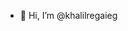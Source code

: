 - 👋 Hi, I’m @khalilregaieg
<!---- 👀 I’m interested in software engineering --->
<!---- 🌱 I’m currently learning ... --->
<!---- 💞️ I’m looking to collaborate on ... --->
<!---- 📫 How to reach me ... ---->

<!---
khalilregaieg/khalilregaieg is a ✨ special ✨ repository because its `README.md` (this file) appears on your GitHub profile.
You can click the Preview link to take a look at your changes.
--->
